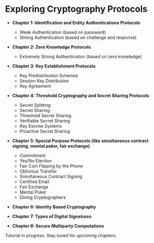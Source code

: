 # Exploring Cryptography Protocols

* **Chapter 1: Identification and Entity Authentications Protocols**
  * Weak Authentication (based on password)
  * Strong Authentication (based on challenge and response)

* **Chapter 2: Zero Knowledge Protocols**
  * Extremely Strong Authentication (based on zero knowledge)
    
* **Chapter 3: Key Establishment Protocols**
  * Key Predistribution Schemes
  * Session Key Distribution
  * Key Agreement

* **Chapter 4: Threshold Cryptography and Secret Sharing Protocols**
  * Secret Splitting
  * Secret Sharing
  * Threshold Secret Sharing
  * Verifiable Secret Sharing
  * Key Escrow Systems
  * Proactive Secret Sharing  
    
* **Chapter 5: Special Purpose Protocols (like simultaneous contract signing, mental poker, fair exchange)**
  * Commitment
  * Yes/No Election
  * Fair Coin Flipping by the Phone
  * Oblivious Transfer
  * Simultaneous Contract Signing
  * Certified Email
  * Fair Exchange
  * Mental Poker
  * Dining Cryptographers

* **Chapter 6: Identity Based Cryptography**
* **Chapter 7: Types of Digital Signatures**
* **Chapter 8: Secure Multiparty Computations**

Tutorial in progress. Stay tuned for upcoming chapters.

